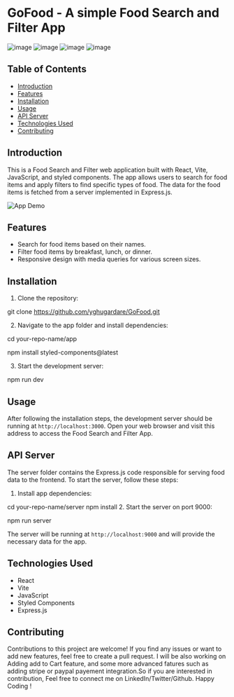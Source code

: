 # GoFood -  A simple Food Search and Filter App

![image](https://github.com/yghugardare/GoFood/assets/117991996/95b30772-336d-4f80-bf6a-8e6907115175)
![image](https://github.com/yghugardare/GoFood/assets/117991996/935aee93-d2fa-4144-8577-6a8f78c85dfc)
![image](https://github.com/yghugardare/GoFood/assets/117991996/2f2f9ce6-718b-4a8a-bf28-7cd4f4f42263)
![image](https://github.com/yghugardare/GoFood/assets/117991996/85ac3bb5-98fd-4e51-b670-b0142cefccd8)

## Table of Contents
- [Introduction](#introduction)
- [Features](#features)
- [Installation](#installation)
- [Usage](#usage)
- [API Server](#api-server)
- [Technologies Used](#technologies-used)
- [Contributing](#contributing)
  

## Introduction
This is a Food Search and Filter web application built with React, Vite, JavaScript, and styled components. The app allows users to search for food items and apply filters to find specific types of food. The data for the food items is fetched from a server implemented in Express.js.

![App Demo](demo.gif)

## Features
- Search for food items based on their names.
- Filter food items by breakfast, lunch, or dinner.
- Responsive design with media queries for various screen sizes.

## Installation
1. Clone the repository: 

git clone https://github.com/yghugardare/GoFood.git


2. Navigate to the app folder and install dependencies:

cd your-repo-name/app


npm install styled-components@latest



3. Start the development server:

npm run dev

## Usage
After following the installation steps, the development server should be running at `http://localhost:3000`. Open your web browser and visit this address to access the Food Search and Filter App.

## API Server
The server folder contains the Express.js code responsible for serving food data to the frontend. To start the server, follow these steps:

1. Install app dependencies:

cd your-repo-name/server
npm install 
2. Start the server on port 9000:

npm run server


The server will be running at `http://localhost:9000` and will provide the necessary data for the app.

## Technologies Used
- React
- Vite
- JavaScript
- Styled Components
- Express.js

## Contributing
Contributions to this project are welcome! If you find any issues or want to add new features, feel free to create a pull request.
I will be also working on Adding add to Cart feature, and some more advanced fatures such as adding stripe or paypal payement integration.So if you are interested in contribution, Feel free to connect me on LinkedIn/Twitter/Github.
Happy Coding !




